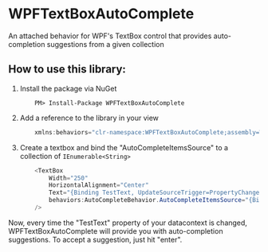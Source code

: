 WPFTextBoxAutoComplete
======================

An attached behavior for WPF's TextBox control that provides auto-completion suggestions from a given collection

## How to use this library:

1. Install the package via NuGet

	```
		PM> Install-Package WPFTextBoxAutoComplete
	```

2. Add a reference to the library in your view

	``` csharp
		xmlns:behaviors="clr-namespace:WPFTextBoxAutoComplete;assembly=WPFTextBoxAutoComplete"
	```
	
3. Create a textbox and bind the "AutoCompleteItemsSource" to a collection of ```IEnumerable<String>```

	``` csharp
		<TextBox 
			Width="250"
			HorizontalAlignment="Center"
			Text="{Binding TestText, UpdateSourceTrigger=PropertyChanged}" 
			behaviors:AutoCompleteBehavior.AutoCompleteItemsSource="{Binding TestItems}" 
		/>
	```
    
Now, every time the "TestText" property of your datacontext is changed, WPFTextBoxAutoComplete will provide you with auto-completion suggestions.  To accept a suggestion, just hit "enter".

		
